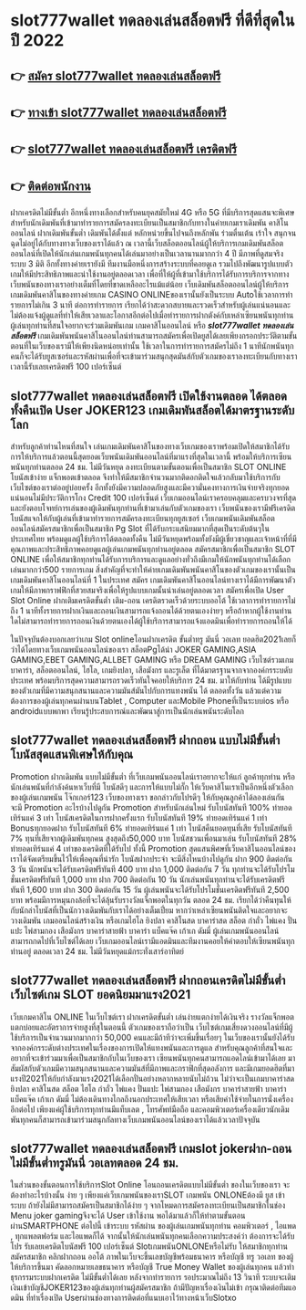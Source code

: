 # slot777wallet ทดลองเล่นสล็อตฟรี  ที่ดีที่สุดในปี 2022

## 👉 [สมัคร slot777wallet ทดลองเล่นสล็อตฟรี](https://slot777wallet.com/)
## 👉 [ทางเข้า slot777wallet ทดลองเล่นสล็อตฟรี](https://slot777wallet.com/)
## 👉 [slot777wallet ทดลองเล่นสล็อตฟรี เครดิตฟรี](https://slot777wallet.com/)
## 👉 [ติดต่อพนักงาน](https://slot777wallet.com/)


ฝากเครดิตไม่มีขั้นต่ำ  อีกหนึ่งทางเลือกสำหรับคนยุคสมัยใหม่ 4G หรือ 5G ที่มีบริการสุดแสนจะพิเศษสำหรับนักเดิมพันที่เข้ามาทำรายการสมัครลงทะเบียนเป็นสมาชิกกับทางในค่ายเกมเราเดิมพัน คาสิโนออนไลน์ ฝากเดิมพันขั้นต่ำ เดิมพันได้ตั้งแต่ หลักหน่วยขึ้นไปจนถึงหลักพัน ร่วมตื่นเต้น เร้าใจ สนุกจนฉุดไม่อยู่ได้กับทางทางเว็บของเราได้แล้ว ณ เวลานี้เว็บสล็อตออนไลน์ผู้ให้บริการเกมเดิมพันสล็อตออนไลน์ที่เปิดให้นักเล่นเกมพนันทุกคนได้เล่นมาอย่างเป็นเวลานานมากกว่า 4 ปี มีภาพที่ดูสมจริง ระบบ 3 มิติ
อีกทั้งทางค่ายเรายังมี ทีมงานมือหนึ่งการสร้างระบบที่คอยดูเล  รวมไปถึงพัฒนารูปแบบตัวเกมให้มีประสิทธิภาพและน่าใช้งานอยู่ตลอดเวลา เพื่อที่ให้ผู้ที่เข้ามาใช้บริการได้รับการบริการจากทางเว็บพนันของทางเราอย่างเต็มที่โดยที่ขาดเหลืออะไรแม้แต่น้อย เว็บเดิมพันสล็อตออนไลน์ผู้ให้บริการเกมเดิมพันคาสิโนของทางค่ายเกม CASINO ONLINEของเรานั้นยังเป็นระบบ Autoใช้เวลาการทำรายการไม่เกิน 3 นาที ต่อการทำรายการ เรียกได้ว่าสะดวกสบายและรวดเร็วสำหรับผู้เล่นแน่นอนและไม่ต้องแจ้งผู้ดูแลที่ทำให้เสียเวลาและโอกาสอีกต่อไปเมื่อทำรายการฝากตังค์กับเหล่าเซียนพนันทุกท่าน
ผู้เล่นทุกท่านที่สนใจอยากจะร่วมเดิมพันเกม เกมคาสิโนออนไลน์ หรือ ***slot777wallet ทดลองเล่นสล็อตฟรี*** เกมเดิมพันพนันคาสิโนออนไลน์ท่านสามารถสมัครเพื่อเปิดยูสได้เลยเพียงกรอกประวัติตามขั้นตอนที่ในเว็บของเรามีให้เพียงนิดหน่อยเท่านั้น ใช้เวลาในการทำรายการสมัครไม่ถึง 1 นาทีนักพนันทุกคนก็จะได้รับยูสเซอร์และรหัสผ่านเพื่อที่จะเข้ามาร่วมสนุกสุดมันส์กับตัวเกมของเราลงทะเบียนกับทางเราเวลานี้รับเลยเครดิตฟรี 100 เปอร์เซ็นต์

## slot777wallet ทดลองเล่นสล็อตฟรี เปิดใช้งานตลอด ได้ตลอดทั้งคืนเปิด User JOKER123 เกมเดิมพันสล็อตได้มาตรฐานระดับโลก

สำหรับลูกค้าท่านไหนที่สนใจ เล่นเกมเดิมพันคาสิโนของทางเว็บเกมของเราพร้อมเปิดให้สมาชิกได้รับการให้บริการแล้วตอนนี้สุดยอดเว็บพนันเดิมพันออนไลน์ที่มาแรงที่สุดในเวลานี้ พร้อมให้บริการเซียนพนันทุกท่านตลอด 24 ชม. ไม่มีวันหยุด ลงทะเบียนตามขั้นตอนเพื่อเป็นสมาชิก SLOT ONLINE โบนัสเข้าง่าย แจ็กพอตเข้าตลอด จึงทำให้มีสมาชิกจำนวนมากติดอกติดใจแล้วกลับมาใช้บริการกับเว็บไซต์ของเราต่ออยู่บ่อยครั้ง อีกทั้งยังมีความปลอดภัยสูงและมีความั่นคงทางการเงินจ่ายจริงทุกยอดแน่นอนไม่มีประวัติการโกง Credit 100 เปอร์เซ็นต์ เว็บเกมออนไลน์เราครอบคลุมและครบวงจรที่สุดและยังตอบโจทย์การเล่นของผู้เดิมพันทุกท่านที่เข้ามาเล่นกับตัวเกมของเรา
เว็บพนันของเรามีฟรีเครดิตโบนัสแจกให้กับผู้เล่นที่เข้ามาทำรายการสมัครลงทะเบียนทุกยูสเซอร์ เว็บเกมพนันเดิมพันสล็อตออนไลน์สมัครสมาชิกเพื่อเป็นสมาชิก  Pg Slot ที่ได้รับกระแสนิยมมากที่สุดเป็นระดับต้นๆในประเทศไทย พร้อมดูแลผู้ใช้บริการได้ตลอดทั้งคืน ไม่มีวันหยุดพร้อมทั้งยังมีผู้เชี่ยวชาญและเจ้าหน้าที่ที่มีคุณภาพและประสิทธิภาพคอยดูแลผู้เล่นเกมพนันทุกท่านอยู่ตลอด สมัครสมาชิกเพื่อเป็นสมาชิก SLOT ONLINE เพื่อให้สมาชิกทุกท่านได้รับการบริการและดูแลอย่างทั่วถึงมีเกมให้นักพนันทุกท่านได้เลือกเล่นมากกว่า500 รายการเกม
สิ่งสำคัญที่จะทำให้ค่ายเกมเดิมพันพนันคาสิโนของตัวเกมของเรานั้นเป็นเกมเดิมพันคาสิโนออนไลน์ที่ 1 ในประเทศ สมัคร  เกมเดิมพันคาสิโนออนไลน์ทางเราได้มีการพัฒนาตัวเกมให้มีภาพกราฟฟิกที่สวยสมจริงเพื่อให้รูปแบบเกมนั้นน่าเล่นอยู่ตลอดเวลา สมัครเพื่อเปิด User Slot Online ฝากเติมเครดิตขั้นต่ำ เติม-ถอน เครดิตรวดเร็วด้วยระบบออโต้ ใช้เวลาการทำรายการไม่ถึง 1 นาทีทั้งรายการฝากเงินและถอนเงินสามารถแจ้งถอนได้ด้วยตนเองง่ายๆ หรือถ้าหากผู้ใช้งานท่านใดไม่สามารถทำรายการถอนเงินด้วยตนเองได้ผู้ใช้บริการสามารถแจ้งแอดมินเพื่อทำรายการถอนให้ได้

ในปัจจุบันต้องบอกเลยว่าเกม Slot onlineโอนฝากเครดิต ขั้นต่ำทรู มันนี่ วอเลท ยอดฮิต2021เลยก็ว่าได้โดยทางเว็บเกมพนันออนไลน์ของเรา สล็อตPgได้นำ  JOKER GAMING,ASIA GAMING,EBET GAMING,ALLBET GAMING หรือ DREAM GAMING เว็บไซต์รวมเกมบาคาร่า, สล็อตออนไลน์, ไฮโล, เกมยิงปลา, เสือมังกร และรูเล็ต ที่ได้มาตรฐานจากจากองค์กรระบดับประเทศ พร้อมบริการสุดความสามารถรวดเร็วทันใจคอยให้บริการ 24 ชม. มาให้กับท่าน ได้มีรูปแบบของตัวเกมที่มีความสนุกสนานและความมันส์มันไปกับการแทงพนัน ได้ ตลอดทั้งวัน แล้วแต่ความต้องการของผู้เล่นทุกคนผ่านบนTablet , Computer และMobile Phoneที่เป็นระบบios หรือ androidแบบพกพา เรียนรู้ประสบการณ์และพัฒนาสู่การเป็นนักเล่นพนันระดับโลก

## slot777wallet ทดลองเล่นสล็อตฟรี ฝากถอน แบบไม่มีขั้นต่ำ โบนัสสุดแสนพิเศษให้กับคุณ

 Promotion  ฝากเดิมพัน แบบไม่มีขั้นต่ำ ที่เว็บเกมพนันออนไลน์เราอยากจะให้แก่  ลูกค้าทุกท่าน หรือนักเล่นพนันที่กำลังค้นหาเว็บที่มี โบนัสดีๆ และการให้แบบไม่กั๊ก ให้เว็บคาสิโนเราเป็นอีกหนึ่งตัวเลือกของผู้เล่นเกมพนัน โจ๊กเกอร์123 เว็บของทางเรา ขอกล่าวกับโปรดีๆ ให้กับคุณลูกค้าได้ลองเล่นกัน จะมี Promotion อะไรบ้างไปดูกัน
 Promotion สำหรับนักเล่นใหม่ รับโบนัสทันที 100% ทำยอดเทิร์นแค่ 3 เท่า
โบนัสเครดิตในการฝากครั้งแรก รับโบนัสทันที 19% ทำยอดเทิร์นแค่ 1 เท่า
Bonusทุกยอดฝาก รับโบนัสทันที 6% ทำยอดเทิร์นแค่ 1 เท่า
โบนัสคืนยอดทุนที่เสีย รับโบนัสทันที 7% ทุนที่เสียจากผู้เดิมพันทุกคน สูงสุดถึง50,000 บาท
โบนัสชวนเพื่อนมาเล่น รับโบนัสทันที 28% ทำยอดเทิร์นแค่ 4 เท่าของเครดิตที่ได้รับไป
ทั้งนี้ Promotion สุดแสนพิศษที่เว็บคาสิโนออนไลน์ของเราได้จัดเตรียมขึ้นไว้ให้เพื่อคุณที่น่ารัก โบนัสฝากประจำ จะมีสิ่งไหนบ้างไปดูกัน
ฝาก 900 ติดต่อกัน 3 วัน นักพนันจะได้รับเครดิตฟรีทันที 400 บาท
ฝาก 1,000 ติดต่อกัน 7 วัน ทุกท่านจะได้รับโปรโมชั่นเครดิตฟรีทันที 1,000 บาท
ฝาก 700 ติดต่อกัน 10 วัน นักเล่นพนันทุกท่านจะได้รับเครดิตฟรีทันที 1,600 บาท
ฝาก 300 ติดต่อกัน 15 วัน ผู้เล่นพนันจะได้รับโปรโมชั่นเครดิตฟรีทันที 2,500 บาท
พร้อมมีการหมุนกงล้อที่จะได้ลุ้นรับรางวัลแจ็กพอตในทุกวัน ตลอด 24 ชม. เรียกได้ว่าคืนทุนให้กับนักล่าโบนัสที่เป็นนักวางเดิมพันกับเราได้อย่างเต็มเปี่ยม หากว่าเหล่าเซียนพนันติดใจและอยากจะวางเดิมพัน เกมออนไลน์สร้างเงิน หรือเกมไฮโล ยิงปลา คาสิโนสด บาคาร่าสด สล็อต กำถั่ว ไพ่แคง ปั่นแปะ ไพ่สามกอง เสือมังกร บาคาร่าสายฟ้า บาคาร่า แบ็คแจ๊ค เก้าเก ดัมมี่ ผู้เล่นเกมพนันออนไลน์สามารถกดไปที่เว็บไซต์ได้เลย เว็บเกมออนไลน์เรามีแอดมินและทีมงานคอยให้คำตอบให้เซียนพนันทุกท่านอยู่ ตลอดเวลา 24 ชม. ไม่มีวันหยุดแม้กระทั่งเสาร์อาทิตย์

## slot777wallet ทดลองเล่นสล็อตฟรี ฝากถอนเครดิตไม่มีขั้นต่ำ  เว็บไซต์เกม SLOT ยอดนิยมมาแรง2021

เว็บเกมคาสิโน ONLINE ในเว็บไซต์เรา ฝากเครดิตขั้นต่ำ เล่นง่ายแตกง่ายได้เงินจริง รางวัลแจ็กพอตแตกบ่อยและอัตราการจ่ายสูงที่สุในตอนนี้ ตัวเกมของเราถือว่าเป็น เว็บไซต์เกมเสี่ยงดวงออนไลน์ที่มีผู้ใช้บริการเป็นจำนวนมากมากกว่า 50,000 คนและมีถ้าทีว่าจะเพิ่มขึ้นเรื่อยๆ ในเว็บของเรานั้นยังได้รับจากองค์กรระดับต่างประเทศในเรื่องของการเปิดให้แทงพนันและการดูแล สำหรับคุณลูกค้าที่สนใจและอยากที่จะเข้าร่วมมาเพื่อเป็นสมาชิกกับในเว็บของเรา เซียนพนันทุกคนสามารถแอดไลน์เข้ามาได้เลย
	มาสัมผัสกับตัวเกมมีความสนุกสนานและความมันส์ที่มีภาพและกราฟิกที่สุดอลังการ และมีเกมยอดฮิตที่มาแรงปี2021ให้กับกำลังมาแรง2021ได้เลือกปั่นอย่างหลากหลายนับไม่ถ้วน  ไม่ว่าจะเป็นเกมบาคาร่าสด ยิงปลา คาสิโนสด สล็อต ไฮโล กำถั่ว ไพ่แคง ปั่นแปะ ไพ่สามกอง เสือมังกร บาคาร่าสายฟ้า บาคาร่า แบ็คแจ๊ค เก้าเก ดัมมี่ ไม่ต้องเดินทางไกลถึงนอกประเทศให้เสียเวลา หรือเสียค่าใช้จ่ายในการนั่งเครื่องอีกต่อไป เพียงแค่ผู้ใช้บริการทุกท่านมีแท็บเลต , โทรศัพท์มือถือ และคอมพิวเตอร์เครื่องเดียวนักเดิมพันทุกคนก็สามารถเข้ามาร่วมสนุกกัลทางเว็บเกมพนันออนไลน์ของเราได้แล้วเวลาปัจจุบัน

## slot777wallet ทดลองเล่นสล็อตฟรี เกมslot jokerฝาก-ถอน ไม่มีขั้นต่ำทรูมันนี่ วอเลทตลอด 24 ชม.

ในส่วนของขั้นตอนการใช้บริการSlot Online โอนถอนเครดิตแบบไม่มีขั้นต่ำ ของในเว็บของเรา จะต้องทำอะไรบ้างนั้น ง่าย ๆ เพียงแค่เว็บเกมพนันของเราSLOT เกมพนัน ONLONEต้องมี ยูส เข้าระบบ ถ้ายังไม่มีสามารถสมัครเป็นสมาชิกได้ง่าย ๆ จากโหมดการสมัครลงทะเบียนเป็นสมาชิกในช่อง Menu joker gamingจึงจะได้ User เข้าใช้งาน พอได้มาแล้วก็ให้ทำตามขั้นตอนผ่านSMARTPHONE ต่อไปนี้
เข้าระบบ รหัสผ่าน  ของผู้เล่นเกมพนันทุกท่าน คอมพิวเตอร์ , ไอแพด , ทุกแพลตฟอร์ม และไอแพดก็ได้
จากนั้นให้นักเล่นพนันทุกคนเลือกความประสงค์ว่า ต้องการจะได้รับโปร รับเลยเครดิตโบนัสฟรี 100 เปอร์เซ็นต์  SlotเกมพนันONLONEหรือไม่รับ
ให้สมาชิกทุกท่านสมัครสมาชิก คลิกฝากถอน ออโต้ ภาพในเว็บจะขึ้นเลขบัญชีพร้อมธนาคาร หรือบัญชี ทรู วอเลท ของผู้ให้บริการขึ้นมา
คัดลอกหมายเลขธนาคาร หรือบัญชี  True Money Wallet ของผู้เล่นทุกคน แล้วทำธุรกรรมระบบฝากเครดิต ไม่มีขั้นต่ำได้เลย
หลังจากทำรายการ รอประมาณไม่ถึง 13 วินาที ระบบจะเติมเงินเข้าบัญชีJOKER123ของผู้เล่นทุกท่านผู้สมัครสมาชิก
ถ้ามีปัญหาเรื่องเงินไม่เข้า กรุณาติดต่อทีมแอดมิน ที่ทำเรื่องเปิด Userผ่านช่องทางการติดต่อที่แนบเอาไว้ทางหน้าเว็บSlotxo


